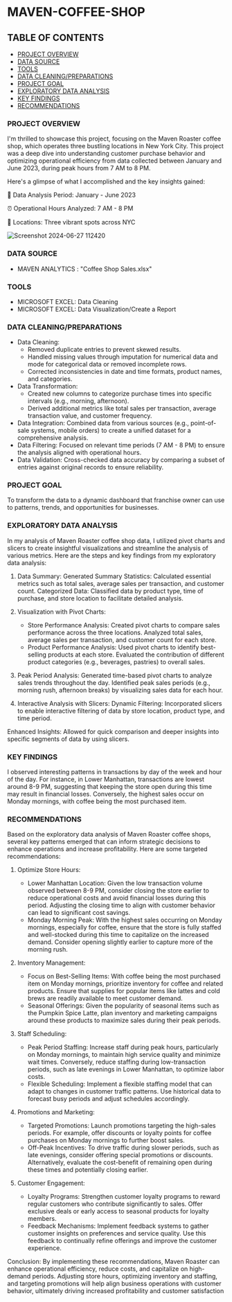 # MAVEN-COFFEE-SHOP

## TABLE OF CONTENTS

 - [PROJECT OVERVIEW](#project-overview)
 - [DATA SOURCE](#data-source)
 - [TOOLS](#tools)
 - [DATA CLEANING/PREPARATIONS](#data-cleaning/preparations)
 - [PROJECT GOAL](#project-goal)
 - [EXPLORATORY DATA ANALYSIS](#exploratory-data-analysis)
 - [KEY FINDINGS](#key-findings)
 - [RECOMMENDATIONS](#recommendations)

### PROJECT OVERVIEW

 I'm thrilled to showcase this project, focusing on the Maven Roaster coffee shop, which operates three bustling locations in New York City. This project was a deep dive into understanding customer purchase behavior and optimizing operational efficiency from data collected between January and June 2023, during peak hours from 7 AM to 8 PM.

Here's a glimpse of what I accomplished and the key insights gained:

📅 Data Analysis Period: January - June 2023

⏰ Operational Hours Analyzed: 7 AM - 8 PM

📍 Locations: Three vibrant spots across NYC


![Screenshot 2024-06-27 112420](https://github.com/JoyEssien/MAVEN-COFFEE-SHOP/assets/175028787/ea57f1a2-401f-42c7-b49e-4d197f933cb7)




### DATA SOURCE

- MAVEN ANALYTICS : "Coffee Shop Sales.xlsx"

### TOOLS

- MICROSOFT EXCEL: Data Cleaning
- MICROSOFT EXCEL: Data Visualization/Create a Report

### DATA CLEANING/PREPARATIONS


 - Data Cleaning:
    - Removed duplicate entries to prevent skewed results.
    - Handled missing values through imputation for numerical data and mode for categorical data or removed incomplete rows.
    - Corrected inconsistencies in date and time formats, product names, and categories.
 - Data Transformation:
    - Created new columns to categorize purchase times into specific intervals (e.g., morning, afternoon).
    - Derived additional metrics like total sales per transaction, average transaction value, and customer frequency.
 - Data Integration: Combined data from various sources (e.g., point-of-sale systems, mobile orders) to create a unified dataset for a comprehensive analysis.
 - Data Filtering: Focused on relevant time periods (7 AM - 8 PM) to ensure the analysis aligned with operational hours.
 - Data Validation: Cross-checked data accuracy by comparing a subset of entries against original records to ensure reliability.

### PROJECT GOAL

To transform the data to a dynamic dashboard that franchise owner can use to patterns, trends, and opportunities for businesses.

### EXPLORATORY DATA ANALYSIS

 In my analysis of Maven Roaster coffee shop data, I utilized pivot charts and slicers to create insightful visualizations and streamline the analysis of various metrics. Here are the steps and key findings from my exploratory data analysis:

  1. Data Summary:
Generated Summary Statistics: Calculated essential metrics such as total sales, average sales per transaction, and customer count.
Categorized Data: Classified data by product type, time of purchase, and store location to facilitate detailed analysis.

  2. Visualization with Pivot Charts:
     - Store Performance Analysis: Created pivot charts to compare sales performance across the three locations.
       Analyzed total sales, average sales per transaction, and customer count for each store.
     - Product Performance Analysis: Used pivot charts to identify best-selling products at each store.
       Evaluated the contribution of different product categories (e.g., beverages, pastries) to overall sales.
  3. Peak Period Analysis: Generated time-based pivot charts to analyze sales trends throughout the day.
     Identified peak sales periods (e.g., morning rush, afternoon breaks) by visualizing sales data for each hour.
  4. Interactive Analysis with Slicers: Dynamic Filtering: Incorporated slicers to enable interactive filtering of data by store location, product type, and time 
     period.
     
Enhanced Insights: Allowed for quick comparison and deeper insights into specific segments of data by using slicers.

### KEY FINDINGS

I observed interesting patterns in transactions by day of the week and hour of the day. For instance, in Lower Manhattan, transactions are lowest around 8-9 PM, suggesting that keeping the store open during this time may result in financial losses. Conversely, the highest sales occur on Monday mornings, with coffee being the most purchased item.

### RECOMMENDATIONS

Based on the exploratory data analysis of Maven Roaster coffee shops, several key patterns emerged that can inform strategic decisions to enhance operations and increase profitability. Here are some targeted recommendations:

  1. Optimize Store Hours:
     - Lower Manhattan Location: Given the low transaction volume observed between 8-9 PM, consider closing the store earlier to reduce operational costs and avoid 
       financial losses during this period. Adjusting the closing time to align with customer behavior can lead to significant cost savings.
     - Monday Morning Peak: With the highest sales occurring on Monday mornings, especially for coffee, ensure that the store is fully staffed and well-stocked 
       during this time to capitalize on the increased demand. Consider opening slightly earlier to capture more of the morning rush.
       
  2. Inventory Management:
     - Focus on Best-Selling Items: With coffee being the most purchased item on Monday mornings, prioritize inventory for coffee and related products. Ensure 
       that supplies for popular items like lattes and cold brews are readily available to meet customer demand.
     - Seasonal Offerings: Given the popularity of seasonal items such as the Pumpkin Spice Latte, plan inventory and marketing campaigns around these products to 
       maximize sales during their peak periods.
     
  3. Staff Scheduling:
     - Peak Period Staffing: Increase staff during peak hours, particularly on Monday mornings, to maintain high service quality and minimize wait times. 
       Conversely, reduce staffing during low-transaction periods, such as late evenings in Lower Manhattan, to optimize labor costs.
     - Flexible Scheduling: Implement a flexible staffing model that can adapt to changes in customer traffic patterns. Use historical data to forecast busy 
      periods and adjust schedules accordingly.
     
  4. Promotions and Marketing:
     - Targeted Promotions: Launch promotions targeting the high-sales periods. For example, offer discounts or loyalty points for coffee purchases on Monday 
       mornings to further boost sales.
     - Off-Peak Incentives: To drive traffic during slower periods, such as late evenings, consider offering special promotions or discounts. Alternatively, 
       evaluate the cost-benefit of remaining open during these times and potentially closing earlier.
       
  5. Customer Engagement:
      - Loyalty Programs: Strengthen customer loyalty programs to reward regular customers who contribute significantly to sales. Offer exclusive deals or early 
        access to seasonal products for loyalty members.
      - Feedback Mechanisms: Implement feedback systems to gather customer insights on preferences and service quality. Use this feedback to continually refine 
        offerings and improve the customer experience.
        
Conclusion:
By implementing these recommendations, Maven Roaster can enhance operational efficiency, reduce costs, and capitalize on high-demand periods. Adjusting store hours, optimizing inventory and staffing, and targeting promotions will help align business operations with customer behavior, ultimately driving increased profitability and customer satisfaction





